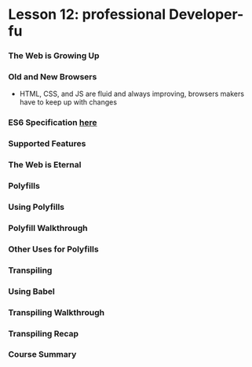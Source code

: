# Lesson 12: professional Developer-fu

### The Web is Growing Up
### Old and New Browsers
* HTML, CSS, and JS are fluid and always improving, browsers makers have to keep up with changes

### ES6 Specification [here](http://www.ecma-international.org/ecma-262/6.0/index.html)
### Supported Features
### The Web is Eternal

### Polyfills
### Using Polyfills
### Polyfill Walkthrough
### Other Uses for Polyfills
### Transpiling
### Using Babel
### Transpiling Walkthrough
### Transpiling Recap
### Course Summary
